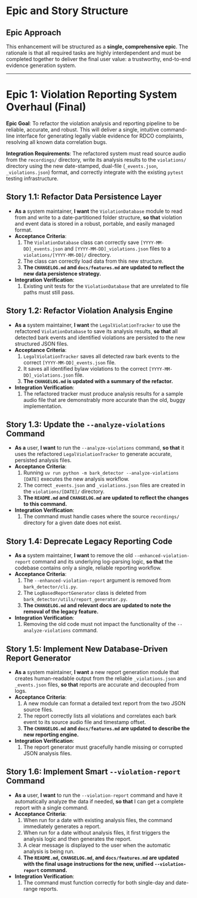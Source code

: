 # Epic and Story Structure

## Epic Approach
This enhancement will be structured as a **single, comprehensive epic**. The rationale is that all required tasks are highly interdependent and must be completed together to deliver the final user value: a trustworthy, end-to-end evidence generation system.

---
# Epic 1: Violation Reporting System Overhaul (Final)

**Epic Goal**: To refactor the violation analysis and reporting pipeline to be reliable, accurate, and robust. This will deliver a single, intuitive command-line interface for generating legally viable evidence for RDCO complaints, resolving all known data correlation bugs.

**Integration Requirements**: The refactored system must read source audio from the `recordings/` directory, write its analysis results to the `violations/` directory using the new date-stamped, dual-file (`_events.json`, `_violations.json`) format, and correctly integrate with the existing `pytest` testing infrastructure.

## Story 1.1: Refactor Data Persistence Layer
* **As a** system maintainer,
    **I want** the `ViolationDatabase` module to read from and write to a date-partitioned folder structure,
    **so that** violation and event data is stored in a robust, portable, and easily managed format.
* **Acceptance Criteria**:
    1.  The `ViolationDatabase` class can correctly save `[YYYY-MM-DD]_events.json` and `[YYYY-MM-DD]_violations.json` files to a `violations/[YYYY-MM-DD]/` directory.
    2.  The class can correctly load data from this new structure.
    3.  **The `CHANGELOG.md` and `docs/features.md` are updated to reflect the new data persistence strategy.**
* **Integration Verification**:
    1.  Existing unit tests for the `ViolationDatabase` that are unrelated to file paths must still pass.

## Story 1.2: Refactor Violation Analysis Engine
* **As a** system maintainer,
    **I want** the `LegalViolationTracker` to use the refactored `ViolationDatabase` to save its analysis results,
    **so that** all detected bark events and identified violations are persisted to the new structured JSON files.
* **Acceptance Criteria**:
    1.  `LegalViolationTracker` saves all detected raw bark events to the correct `[YYYY-MM-DD]_events.json` file.
    2.  It saves all identified bylaw violations to the correct `[YYYY-MM-DD]_violations.json` file.
    3.  **The `CHANGELOG.md` is updated with a summary of the refactor.**
* **Integration Verification**:
    1.  The refactored tracker must produce analysis results for a sample audio file that are demonstrably more accurate than the old, buggy implementation.

## Story 1.3: Update the `--analyze-violations` Command
* **As a** user,
    **I want** to run the `--analyze-violations` command,
    **so that** it uses the refactored `LegalViolationTracker` to generate accurate, persisted analysis files.
* **Acceptance Criteria**:
    1.  Running `uv run python -m bark_detector --analyze-violations [DATE]` executes the new analysis workflow.
    2.  The correct `_events.json` and `_violations.json` files are created in the `violations/[DATE]/` directory.
    3.  **The `README.md` and `CHANGELOG.md` are updated to reflect the changes to this command.**
* **Integration Verification**:
    1.  The command must handle cases where the source `recordings/` directory for a given date does not exist.

## Story 1.4: Deprecate Legacy Reporting Code
* **As a** system maintainer,
    **I want** to remove the old `--enhanced-violation-report` command and its underlying log-parsing logic,
    **so that** the codebase contains only a single, reliable reporting workflow.
* **Acceptance Criteria**:
    1.  The `--enhanced-violation-report` argument is removed from `bark_detector/cli.py`.
    2.  The `LogBasedReportGenerator` class is deleted from `bark_detector/utils/report_generator.py`.
    3.  **The `CHANGELOG.md` and relevant docs are updated to note the removal of the legacy feature.**
* **Integration Verification**:
    1.  Removing the old code must not impact the functionality of the `--analyze-violations` command.

## Story 1.5: Implement New Database-Driven Report Generator
* **As a** system maintainer,
    **I want** a new report generation module that creates human-readable output from the reliable `_violations.json` and `_events.json` files,
    **so that** reports are accurate and decoupled from logs.
* **Acceptance Criteria**:
    1.  A new module can format a detailed text report from the two JSON source files.
    2.  The report correctly lists all violations and correlates each bark event to its source audio file and timestamp offset.
    3.  **The `CHANGELOG.md` and `docs/features.md` are updated to describe the new reporting engine.**
* **Integration Verification**:
    1.  The report generator must gracefully handle missing or corrupted JSON analysis files.

## Story 1.6: Implement Smart `--violation-report` Command
* **As a** user,
    **I want** to run the `--violation-report` command and have it automatically analyze the data if needed,
    **so that** I can get a complete report with a single command.
* **Acceptance Criteria**:
    1.  When run for a date with existing analysis files, the command immediately generates a report.
    2.  When run for a date without analysis files, it first triggers the analysis logic and then generates the report.
    3.  A clear message is displayed to the user when the automatic analysis is being run.
    4.  **The `README.md`, `CHANGELOG.md`, and `docs/features.md` are updated with the final usage instructions for the new, unified `--violation-report` command.**
* **Integration Verification**:
    1.  The command must function correctly for both single-day and date-range reports.